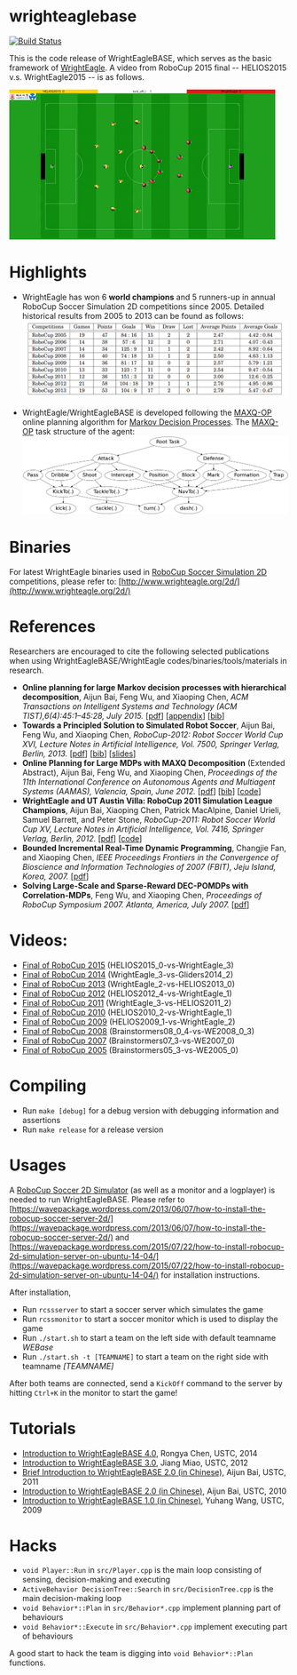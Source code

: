 # wrighteaglebase

[![Build Status](https://travis-ci.org/wrighteagle2d/wrighteaglebase.svg?branch=master)](https://travis-ci.org/wrighteagle2d/wrighteaglebase)  

This is the code release of WrightEagleBASE, which serves as the basic framework of [WrightEagle](http://www.wrighteagle.org/2d/).
A video from RoboCup 2015 final -- HELIOS2015 v.s. WrightEagle2015 -- is as follows.

[![RoboCup 2015 Final Video](data/robocup2015final.gif)](http://www.youtube.com/watch?v=Ptzv9NF9opM "RoboCup2015 Soccer Simulation 2D Final")


# Highlights

- WrightEagle has won 6 **world champions** and 5 runners-up in annual RoboCup Soccer Simulation 2D competitions since 2005. Detailed historical results from 2005 to 2013 can be found as follows:
![data/results.png](data/results.png "Historical Results")

- WrightEagle/WrightEagleBASE is developed following the [MAXQ-OP](https://github.com/aijunbai/maxq-op) online planning algorithm for [Markov Decision Processes](https://en.wikipedia.org/wiki/Markov_decision_process). The [MAXQ-OP](https://github.com/aijunbai/maxq-op) task structure of the agent:  
![data/wrighteagle.png](data/wrighteagle.png "MAXQ Task Graph")


# Binaries
For latest WrightEagle binaries used in [RoboCup Soccer Simulation 2D](https://en.wikipedia.org/wiki/RoboCup_2D_Soccer_Simulation_League) competitions, please refer to: [http://www.wrighteagle.org/2d/](http://www.wrighteagle.org/2d/)


# References

Researchers are encouraged to cite the following selected publications
when using WrightEagleBASE/WrightEagle codes/binaries/tools/materials in
research.

-   **Online planning for large Markov decision processes with
    hierarchical decomposition**, Aijun Bai, Feng Wu, and Xiaoping
    Chen, *ACM Transactions on Intelligent Systems and Technology (ACM
    TIST),6(4):45:1–45:28, July 2015.*
    \[[pdf](http://aijunbai.github.io/publications/TIST15-Bai.pdf)\]
    \[[appendix](http://aijunbai.github.io/publications/TIST15-Bai_app.pdf)\]
    \[[bib](http://aijunbai.github.io/publications/TIST15-Bai.bib)\]
-   **Towards a Principled Solution to Simulated Robot Soccer**, Aijun
    Bai, Feng Wu, and Xiaoping Chen, *RoboCup-2012: Robot Soccer World Cup XVI, Lecture Notes in
    Artificial Intelligence, Vol. 7500, Springer Verlag, Berlin, 2013.*
    \[[pdf](http://aijunbai.github.io/publications/LNAI12-Bai.pdf)\]
    \[[bib](http://aijunbai.github.io/publications/LNAI12-Bai.bib)\]
    \[[slides](http://aijunbai.github.io/slides/LNAI12-Bai_slides.pdf)\]
-   **Online Planning for Large MDPs with MAXQ Decomposition** (Extended
    Abstract), Aijun Bai, Feng Wu, and Xiaoping Chen, *Proceedings of the 11th International Conference on Autonomous
    Agents and Multiagent Systems (AAMAS), Valencia, Spain, June 2012.*
    \[[pdf](http://aijunbai.github.io/publications/AAMAS12-Bai.pdf)\]
    \[[bib](http://aijunbai.github.io/publications/AAMAS12-Bai.bib)\]
    \[[code](https://github.com/aijunbai/maxq-op)\]
-   **WrightEagle and UT Austin Villa: RoboCup 2011 Simulation League
    Champions**, Aijun Bai, Xiaoping Chen, Patrick MacAlpine, Daniel
    Urieli, Samuel Barrett, and Peter Stone, *RoboCup-2011: Robot Soccer World Cup XV, Lecture Notes in
    Artificial Intelligence, Vol. 7416, Springer Verlag, Berlin, 2012.*
    \[[pdf](http://aijunbai.github.io/publications/LNAI11-Bai.pdf)\]
    \[[code](https://github.com/wrighteagle2d/wrighteaglebase)\]
-   **Bounded Incremental Real-Time Dynamic Programming**, Changjie Fan,
    and Xiaoping Chen, *IEEE Proceedings Frontiers in the Convergence of Bioscience and 
    Information Technologies of 2007 (FBIT), Jeju Island, Korea, 2007.*
    \[[pdf](http://ieeexplore.ieee.org/xpl/login.jsp?tp=&arnumber=4524180&url=http%3A%2F%2Fieeexplore.ieee.org%2Fxpls%2Fabs_all.jsp%3Farnumber%3D4524180)\]
-   **Solving Large-Scale and Sparse-Reward DEC-POMDPs with
    Correlation-MDPs**, Feng Wu, and Xiaoping Chen, *Proceedings of 
    RoboCup Symposium 2007. Atlanta, America, July 2007.*
    \[[pdf](http://link.springer.com/chapter/10.1007%2F978-3-540-68847-1_18)\]


# Videos:
- [Final of RoboCup 2015](https://www.youtube.com/watch?v=Ptzv9NF9opM) (HELIOS2015\_0-vs-WrightEagle\_3)
- [Final of RoboCup 2014](https://www.youtube.com/watch?v=kRIygFjlD_Q) (WrightEagle\_3-vs-Gliders2014\_2)
- [Final of RoboCup 2013](https://www.youtube.com/watch?v=BoWoIc4IrtI) (WrightEagle\_2-vs-HELIOS2013\_0)
- [Final of RoboCup 2012](https://www.youtube.com/watch?v=cDhSjSYPvdE) (HELIOS2012\_4-vs-WrightEagle\_1)
- [Final of RoboCup 2011](https://www.youtube.com/watch?v=leNDA5tzUfk) (WrightEagle\_3-vs-HELIOS2011\_2)
- [Final of RoboCup 2010](https://www.youtube.com/watch?v=BVWkndHk3AE) (HELIOS2010\_2-vs-WrightEagle\_1)
- [Final of RoboCup 2009](https://www.youtube.com/watch?v=Q18Wxs3Da-8&index=7&list=PL4BB027D8BB6A5EB3) (HELIOS2009\_1-vs-WrightEagle\_2)
- [Final of RoboCup 2008](https://www.youtube.com/watch?v=w1c_8TWX8dY) (Brainstormers08\_0\_4-vs-WE2008\_0\_3)
- [Final of RoboCup 2007](https://www.youtube.com/watch?v=ceDDg_l6_J0) (Brainstormers07\_3-vs-WE2007\_0)
- [Final of RoboCup 2005](https://www.youtube.com/watch?v=FiFj0HQXaGw) (Brainstormers05\_3-vs-WE2005\_0)


# Compiling
- Run `make [debug]` for a debug version with debugging information and assertions
- Run `make release` for a release version


# Usages
A [RoboCup Soccer 2D Simulator](https://sourceforge.net/projects/sserver/files/) (as well as a monitor and a logplayer) is needed to run WrightEagleBASE. Please refer to [https://wavepackage.wordpress.com/2013/06/07/how-to-install-the-robocup-soccer-server-2d/](https://wavepackage.wordpress.com/2013/06/07/how-to-install-the-robocup-soccer-server-2d/) and [https://wavepackage.wordpress.com/2015/07/22/how-to-install-robocup-2d-simulation-server-on-ubuntu-14-04/](https://wavepackage.wordpress.com/2015/07/22/how-to-install-robocup-2d-simulation-server-on-ubuntu-14-04/) for installation instructions.  

After installation,  

- Run `rcssserver` to start a soccer server which simulates the game
- Run `rcssmonitor` to start a soccer monitor which is used to display the game
- Run `./start.sh` to start a team on the left side with default teamname *WEBase*
- Run `./start.sh -t [TEAMNAME]` to start a team on the right side with teamname *[TEAMNAME]*

After both teams are connected, send a `KickOff` command to the server by hitting `Ctrl+K` in the monitor to start the game!


# Tutorials
- [Introduction to WrightEagleBASE 4.0](http://wrighteagle2d.github.io/materials/14/Introduction-to-WrightEagle-Base.pdf), Rongya Chen, USTC, 2014
- [Introduction to WrightEagleBASE 3.0](http://wrighteagle2d.github.io/materials/12/Introduction-to-WrightEagle-Base.pdf), Jiang Miao, USTC, 2012
- [Brief Introduction to WrightEagleBASE 2.0 (in Chinese)](http://wrighteagle2d.github.io/materials/11/Brief-Introduction-to-WrightEagleBASE.pdf), Aijun Bai, USTC, 2011
- [Introduction to WrightEagleBASE 2.0 (in Chinese)](http://wrighteagle2d.github.io/materials/10/Introduction-to-WrightEagleBASE.pdf), Aijun Bai, USTC, 2010
- [Introduction to WrightEagleBASE 1.0 (in Chinese)](http://wrighteagle2d.github.io/materials/09/WE2009_Base.ppt), Yuhang Wang, USTC, 2009


# Hacks
- `void Player::Run` in `src/Player.cpp` is the main loop consisting of sensing, decision-making and executing
- `ActiveBehavior DecisionTree::Search` in `src/DecisionTree.cpp` is the main decision-making loop
- `void Behavior*::Plan` in `src/Behavior*.cpp` implement planning part of behaviours
- `void Behavior*::Execute` in `src/Behavior*.cpp` implement executing part of behaviours

A good start to hack the team is digging into `void Behavior*::Plan` functions.

